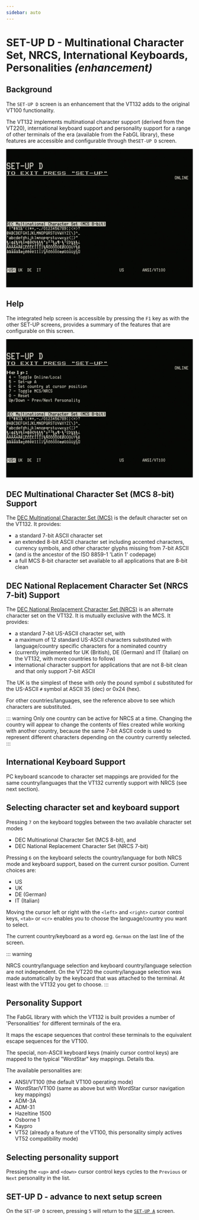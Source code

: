 ```yaml
---
sidebar: auto
---
```


# SET-UP D - Multinational Character Set, NRCS, International Keyboards, Personalities  *(enhancement)*

## Background

The `SET-UP D` screen is an enhancement that the VT132 adds to the original VT100 functionality.

The VT132 implements multinational character support (derived from the VT220), international keyboard support and personality support for a range of other terminals of the era (available from the FabGL library), these features are accessible and configurable through the`SET-UP D` screen.

![SET-UP-D-MCS](./SetupD_mcs.jpg)

## Help

The integrated help screen is accessible by pressing the `F1` key as with the other SET-UP screens, provides a summary of the features that are configurable on this screen.

![SET-UP-D-HELP](./SetupD_help.jpg)

## DEC Multinational Character Set (MCS 8-bit) Support

The [DEC Multinational Character Set (MCS)](https://en.wikipedia.org/wiki/Multinational_Character_Set) is the default character set on the VT132. It provides:

- a standard 7-bit ASCII character set
- an extended 8-bit ASCII character set including accented characters, currency symbols, and other character glyphs missing from 7-bit ASCII
- (and is the ancestor of the ISO 8859-1 'Latin 1' codepage)
- a full MCS 8-bit character set available to all applications that are 8-bit clean

## DEC National Replacement Character Set (NRCS 7-bit) Support

The [DEC National Replacement Character Set (NRCS)](https://en.wikipedia.org/wiki/National_Replacement_Character_Set) is an alternate character set on the VT132. It is mutually exclusive with the MCS. It provides:

- a standard 7-bit US-ASCII character set, with
- a maximum of 12 standard US-ASCII characters substituted with language/country specific characters for a nominated country
- (currently implemented for UK (British), DE (German) and IT (Italian) on the VT132, with more countries to follow)
- international character support for applications that are not 8-bit clean and that only support 7-bit ASCII

The UK is the simplest of these with only the pound symbol `£` substituted for the US-ASCII `#` symbol at ASCII 35 (dec) or 0x24 (hex).

For other countries/languages, see the reference above to see which characters are substituted.

::: warning
Only one country can be active for NRCS at a time. Changing the country will appear to change the contents of files created while working with another country, because the same 7-bit ASCII code is used to represent different characters depending on the country currently selected.
:::

## International Keyboard Support

PC keyboard scancode to character set mappings are provided for the same country/languages that the VT132 currently support with NRCS (see next section).

## Selecting character set and keyboard support

Pressing `7` on the keyboard toggles between the two available character set modes

- DEC Multinational Character Set (MCS 8-bit), and
- DEC National Replacement Character Set (NRCS 7-bit)

Pressing `6` on the keyboard selects the country/language for both NRCS mode and keyboard support, based on the current cursor position. Current choices are:

- US
- UK
- DE (German)
- IT (Italian)

Moving the cursor left or right with the `<left>` and `<right>` cursor control keys, `<tab>` or `<cr>` enables you to choose the language/country you want to select.

The current country/keyboard as a word eg. `German` on the last line of the screen.

::: warning

NRCS country/language selection and keyboard country/language selection are not independent.
On the VT220 the country/language selection was made automatically by the keyboard that was attached to the terminal.
At least with the VT132 you get to choose.
:::

## Personality Support

The FabGL library with which the VT132 is built provides a number of 'Personalities' for different terminals of the era.

It maps the escape sequences that control these terminals to the equivalent escape sequences for the VT100.

The special, non-ASCII keyboard keys (mainly cursor control keys) are mapped to the typical "WordStar" key mappings. Details tba.

The available personalities are:

- ANSI/VT100 (the default VT100 operating mode)
- WordStar/VT100 (same as above but with WordStar cursor navigation key mappings)
- ADM-3A
- ADM-31
- Hazeltine 1500
- Osborne 1
- Kaypro
- VT52 (already a feature of the VT100, this personality simply actives VT52 compatibility mode)

## Selecting personality support

Pressing the `<up>` and `<down>` cursor control keys cycles to the `Previous` or `Next` personality in the list.

## SET-UP D - advance to next setup screen

On the `SET-UP D` screen, pressing `5` will return to the [`SET-UP A`](../#part-2-set-up-mode) screen.
